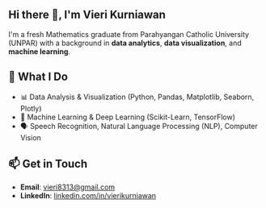 ## Hi there 👋, I'm Vieri Kurniawan 
I'm a fresh Mathematics graduate from Parahyangan Catholic University (UNPAR) with a background in **data analytics**, **data visualization**, and **machine learning**.

## 🚀 What I Do  
- 📊 Data Analysis & Visualization (Python, Pandas, Matplotlib, Seaborn, Plotly)  
- 🤖 Machine Learning & Deep Learning (Scikit-Learn, TensorFlow)  
- 🗣️ Speech Recognition, Natural Language Processing (NLP), Computer Vision

## 📫 Get in Touch  
- **Email**: vieri8313@gmail.com  
- **LinkedIn**: [linkedin.com/in/vierikurniawan](https://www.linkedin.com/in/vierikurniawan)
